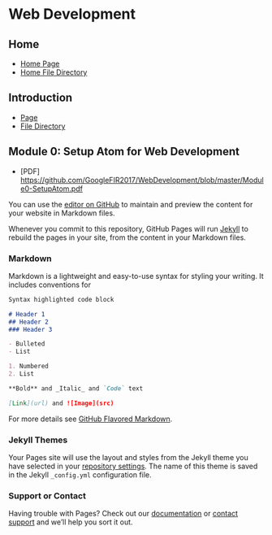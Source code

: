 # Web Development

## Home
- [Home Page](https://googlefir2017.github.io/)
- [Home File Directory](https://github.com/GoogleFIR2017)

## Introduction
- [Page](https://googlefir2017.github.io/WebDevelopment/)
- [File Directory](https://github.com/GoogleFIR2017/WebDevelopment/)


## Module 0: Setup Atom for Web Development
- [PDF] https://github.com/GoogleFIR2017/WebDevelopment/blob/master/Module0-SetupAtom.pdf



You can use the [editor on GitHub](https://github.com/GoogleFIR2017/WebDevelopment/edit/gh-pages/README.md) to maintain and preview the content for your website in Markdown files.

Whenever you commit to this repository, GitHub Pages will run [Jekyll](https://jekyllrb.com/) to rebuild the pages in your site, from the content in your Markdown files.

### Markdown

Markdown is a lightweight and easy-to-use syntax for styling your writing. It includes conventions for

```markdown
Syntax highlighted code block

# Header 1
## Header 2
### Header 3

- Bulleted
- List

1. Numbered
2. List

**Bold** and _Italic_ and `Code` text

[Link](url) and ![Image](src)
```

For more details see [GitHub Flavored Markdown](https://guides.github.com/features/mastering-markdown/).

### Jekyll Themes

Your Pages site will use the layout and styles from the Jekyll theme you have selected in your [repository settings](https://github.com/GoogleFIR2017/WebDevelopment/settings). The name of this theme is saved in the Jekyll `_config.yml` configuration file.

### Support or Contact

Having trouble with Pages? Check out our [documentation](https://help.github.com/categories/github-pages-basics/) or [contact support](https://github.com/contact) and we’ll help you sort it out.
